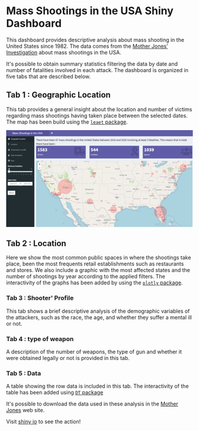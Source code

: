 # Mass Shootings in the USA Shiny Dashboard 

This dashboard provides descriptive analysis about mass shooting in the United States since 1982. 
The data comes from the 
[Mother Jones’ Investigation](https://www.motherjones.com/politics/2012/12/mass-shootings-mother-jones-full-data/) 
about mass shootings in the USA.

It's possible to obtain summary statistics filtering the data by date and number of fatalities involved in each attack. 
The dashboard is organized in five tabs that are described below.

## Tab 1 : Geographic Location 

This tab provides a general insight about the location and number of victims regarding mass shootings having taken place between the selected dates. 
The map has been build using the [`leaet` package](http://rstudio.github.io/leaflet/).

![view](images\geographic_loc.png)

## Tab 2 : Location 

Here we show the most common public spaces in where the shootings take place, been the most frequents retail establishments such as restaurants and stores. 
We also include a graphic with the most affected states and the number of shootings by year according to the applied filters. 
The interactivity of the graphs has been added by using the [`plotly` package](https://plot.ly/r/). 

### Tab 3 : Shooter' Profile 

This tab shows a brief descriptive analysis of the demographic variables of the attackers, such as the race, the age, and whether they suffer a mental ill or not. 

### Tab 4 : type of weapon 

A description of the number of weapons, the type of gun and whether it were obtained legally or not is provided in this tab.

### Tab 5 : Data 
A table showing the row data is included in this tab. 
The interactivity of the table has been added using [`DT` package](http://rstudio.github.io/DT/) 


It's possible to download the data used in these analysis in the [Mother Jones](https://www.motherjones.com/politics/2012/12/mass-shootings-mother-jones-full-data/) web site. 

Visit [shiny io](https://danaemirelmartinez.shinyapps.io/usa_shootings_dashboard/) to see the action!



